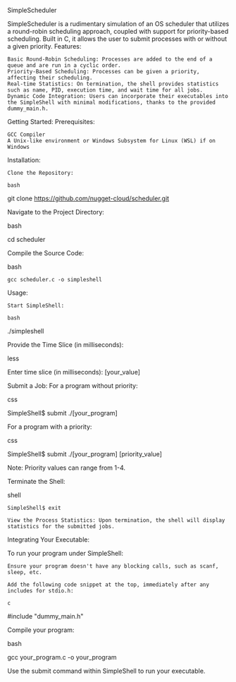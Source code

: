 SimpleScheduler

SimpleScheduler is a rudimentary simulation of an OS scheduler that utilizes a round-robin scheduling approach, coupled with support for priority-based scheduling. Built in C, it allows the user to submit processes with or without a given priority.
Features:

    Basic Round-Robin Scheduling: Processes are added to the end of a queue and are run in a cyclic order.
    Priority-Based Scheduling: Processes can be given a priority, affecting their scheduling.
    Real-time Statistics: On termination, the shell provides statistics such as name, PID, execution time, and wait time for all jobs.
    Dynamic Code Integration: Users can incorporate their executables into the SimpleShell with minimal modifications, thanks to the provided dummy_main.h.

Getting Started:
Prerequisites:

    GCC Compiler
    A Unix-like environment or Windows Subsystem for Linux (WSL) if on Windows

Installation:

    Clone the Repository:

    bash

git clone https://github.com/nugget-cloud/scheduler.git

Navigate to the Project Directory:

bash

cd scheduler

Compile the Source Code:

bash

    gcc scheduler.c -o simpleshell

Usage:

    Start SimpleShell:

    bash

./simpleshell

Provide the Time Slice (in milliseconds):

less

Enter time slice (in milliseconds): [your_value]

Submit a Job:
For a program without priority:

css

SimpleShell$ submit ./[your_program]

For a program with a priority:

css

SimpleShell$ submit ./[your_program] [priority_value]

Note: Priority values can range from 1-4.

Terminate the Shell:

shell

    SimpleShell$ exit

    View the Process Statistics: Upon termination, the shell will display statistics for the submitted jobs.

Integrating Your Executable:

To run your program under SimpleShell:

    Ensure your program doesn't have any blocking calls, such as scanf, sleep, etc.

    Add the following code snippet at the top, immediately after any includes for stdio.h:

    c

#include "dummy_main.h"

Compile your program:

bash

gcc your_program.c -o your_program

Use the submit command within SimpleShell to run your executable.
